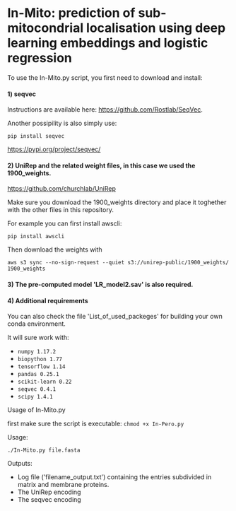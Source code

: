 # In-Mito: prediction of sub-mitocondrial localisation using deep learning embeddings and logistic regression

To use the In-Mito.py script, you first need to download and install:

#### 1) seqvec
Instructions are available here: https://github.com/Rostlab/SeqVec.

Another possipility is also simply use:

`pip install seqvec`

https://pypi.org/project/seqvec/

#### 2) UniRep and the related weight files, in this case we used the 1900_weights.

https://github.com/churchlab/UniRep

Make sure you download the 1900_weights directory and place it toghether with the other files in this repository.

For example you can first install awscli:

`pip install awscli`

Then download the weights with

`aws s3 sync --no-sign-request --quiet s3://unirep-public/1900_weights/ 1900_weights`

#### 3) The pre-computed model 'LR_model2.sav' is also required.

#### 4) Additional requirements

You can also check the file 'List_of_used_packeges' for building your own conda environment.

It will sure work with:

- `numpy 1.17.2`
- `biopython 1.77`
- `tensorflow 1.14`
- `pandas 0.25.1`
- `scikit-learn 0.22`
- `seqvec 0.4.1`
- `scipy 1.4.1`

Usage of In-Mito.py

first make sure the script is executable: `chmod +x In-Pero.py`

Usage:

`./In-Mito.py file.fasta`

Outputs:

- Log file ('filename_output.txt') containing the entries subdivided in matrix and membrane proteins.
- The UniRep encoding
- The seqvec encoding
